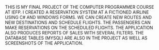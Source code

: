 THIS IS MY FINAL PROJECT OF THE COMPUTER PROGRAMMER COURSE AT IEFP.
I CREATED A RESERVATION SYSTEM AT A FICTIONED AIRLINE USING C# AND WINDOWS FORMS.
WE CAN CREATE NEW ROUTES AND NEW DESTINATIONS AND SCHEDULE FLIGHTS.
THE PASSENGERS CAN MAKE RESERVATIONS ON THE SCHEDULED FLIGHTS.
THE APPLICATION ALSO PRODUCES REPORTS OF SALES WITH SEVERAL FILTERS.
THE DATABASE TABLES (MYSQL) ARE ALSO IN THE PROJECT AS WELL AS SCREENSHOTS OF THE APPLICATION.

